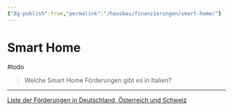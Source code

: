 ```yaml
---
{"dg-publish":true,"permalink":"/hausbau/finanzierungen/smart-home/"}
---
```


# Smart Home

#todo

> Welche Smart Home Förderungen gibt es in Italien?

---

[Liste der Förderungen in Deutschland, Österreich und Schweiz](https://www.loxone.com/dede/blog/smart-home-foerderungen/)
 